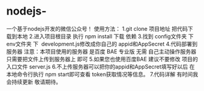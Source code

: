 # nodejs-
一个基于nodejs开发的微信公众号！
使用方法：
1.git clone 项目地址 把代码下载到本地
2.进入项目根目录 执行 npm install 下载 依赖
3.找到 config文件夹 下 env文件夹 下  development.js修改成你自己的 appid和AppSecret
4.代码部署到服务器 注意：本项目使用的服务器 是百度 BAE 专业版 无需 自己主动操作服务器 只需要把文件上传到服务器上 即可
5.如果您也使用百度BAE 建议不要修改 项目的入口文件 server.js
6.不上传服务器可以把你的appid和AppSecret填写好以后 在本地命令行执行 npm start即可查看 token获取情况等信息。
7.代码详解 有时间我会持续更新 敬请期待。

